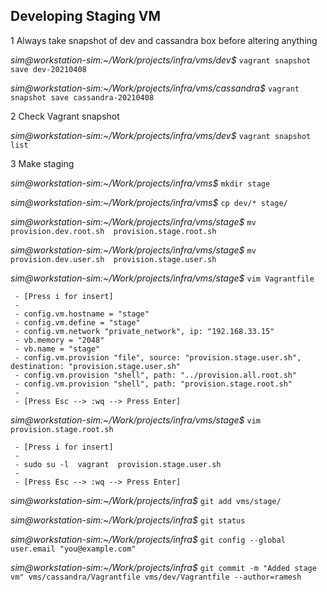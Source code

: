## Developing Staging VM

1 Always take snapshot of dev and cassandra box before altering anything

  *sim@workstation-sim:~/Work/projects/infra/vms/dev$* `vagrant snapshot save dev-20210408`
  
  *sim@workstation-sim:~/Work/projects/infra/vms/cassandra$* `vagrant snapshot save cassandra-20210408` 
  
2 Check Vagrant snapshot

  *sim@workstation-sim:~/Work/projects/infra/vms/dev$* `vagrant snapshot list`
  
3 Make staging

 *sim@workstation-sim:~/Work/projects/infra/vms$* `mkdir stage`
 
 *sim@workstation-sim:~/Work/projects/infra/vms$* `cp dev/* stage/`
 
 *sim@workstation-sim:~/Work/projects/infra/vms/stage$* `mv provision.dev.root.sh  provision.stage.root.sh`
 
 *sim@workstation-sim:~/Work/projects/infra/vms/stage$* `mv provision.dev.user.sh  provision.stage.user.sh`
 
 *sim@workstation-sim:~/Work/projects/infra/vms/stage$* `vim Vagrantfile`
 
     - [Press i for insert]
     - 
     - config.vm.hostname = "stage"
     - config.vm.define = "stage"
     - config.vm.network "private_network", ip: "192.168.33.15"
     - vb.memory = "2048"
     - vb.name = "stage"
     - config.vm.provision "file", source: "provision.stage.user.sh", destination: "provision.stage.user.sh"
     - config.vm.provision "shell", path: "../provision.all.root.sh"
     - config.vm.provision "shell", path: "provision.stage.root.sh"
     - 
     - [Press Esc --> :wq --> Press Enter]

 *sim@workstation-sim:~/Work/projects/infra/vms/stage$* `vim provision.stage.root.sh`
 
     - [Press i for insert]
     - 
     - sudo su -l  vagrant  provision.stage.user.sh
     - 
     - [Press Esc --> :wq --> Press Enter]

 *sim@workstation-sim:~/Work/projects/infra$* `git add vms/stage/`
 
 *sim@workstation-sim:~/Work/projects/infra$* `git status`
 
 *sim@workstation-sim:~/Work/projects/infra$* `git config --global user.email "you@example.com"`
 
 *sim@workstation-sim:~/Work/projects/infra$* `git commit -m "Added stage vm" vms/cassandra/Vagrantfile vms/dev/Vagrantfile --author=ramesh`
 
 
 
 





